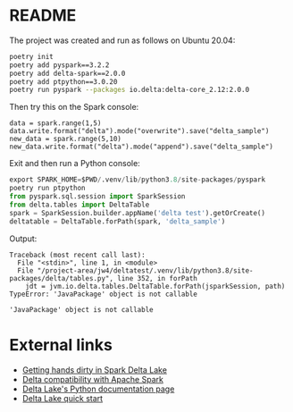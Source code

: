 # README

The project was created and run as follows on Ubuntu 20.04:

```Bash
poetry init
poetry add pyspark==3.2.2
poetry add delta-spark==2.0.0
poetry add ptpython==3.0.20
poetry run pyspark --packages io.delta:delta-core_2.12:2.0.0
```

Then try this on the Spark console:

```Spark
data = spark.range(1,5)
data.write.format("delta").mode("overwrite").save("delta_sample")
new_data = spark.range(5,10)
new_data.write.format("delta").mode("append").save("delta_sample")
```

Exit and then run a Python console:

```Python
export SPARK_HOME=$PWD/.venv/lib/python3.8/site-packages/pyspark
poetry run ptpython
from pyspark.sql.session import SparkSession
from delta.tables import DeltaTable
spark = SparkSession.builder.appName('delta test').getOrCreate()
deltatable = DeltaTable.forPath(spark, 'delta_sample')
```

Output:
```
Traceback (most recent call last):
  File "<stdin>", line 1, in <module>
  File "/project-area/jw4/deltatest/.venv/lib/python3.8/site-packages/delta/tables.py", line 352, in forPath
    jdt = jvm.io.delta.tables.DeltaTable.forPath(jsparkSession, path)
TypeError: 'JavaPackage' object is not callable

'JavaPackage' object is not callable
```

# External links

* [Getting hands dirty in Spark Delta Lake](https://medium.com/analytics-vidhya/getting-hands-dirty-in-spark-delta-lake-1963921e4de6)
* [Delta compatibility with Apache Spark](https://docs.delta.io/latest/releases.html)
* [Delta Lake's Python documentation page](https://docs.delta.io/latest/api/python/index.html)
* [Delta Lake quick start](https://docs.delta.io/latest/quick-start.html#set-up-apache-spark-with-delta-lake)
